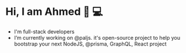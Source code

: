 # Hi, I am Ahmed   👋 :computer:

- I'm full-stack developers 
- I’m currently working on @paljs. it's open-source project to help you bootstrap your next NodeJS, @prisma, GraphQL, React project

<!--
**AhmedElywa/AhmedElywa** is a ✨ _special_ ✨ repository because its `README.md` (this file) appears on your GitHub profile.

Here are some ideas to get you started:

- 🔭 I’m currently working on ...
- 🌱 I’m currently learning ...
- 👯 I’m looking to collaborate on ...
- 🤔 I’m looking for help with ...
- 💬 Ask me about ...
- 📫 How to reach me: ...
- 😄 Pronouns: ...
- ⚡ Fun fact: ...
-->

